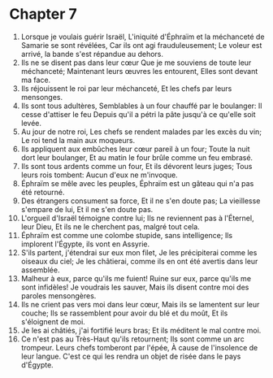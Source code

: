 # Chapter 7

1. Lorsque je voulais guérir Israël, L'iniquité d'Éphraïm et la méchanceté de Samarie se sont révélées, Car ils ont agi frauduleusement; Le voleur est arrivé, la bande s'est répandue au dehors.
2. Ils ne se disent pas dans leur cœur Que je me souviens de toute leur méchanceté; Maintenant leurs œuvres les entourent, Elles sont devant ma face.
3. Ils réjouissent le roi par leur méchanceté, Et les chefs par leurs mensonges.
4. Ils sont tous adultères, Semblables à un four chauffé par le boulanger: Il cesse d'attiser le feu Depuis qu'il a pétri la pâte jusqu'à ce qu'elle soit levée.
5. Au jour de notre roi, Les chefs se rendent malades par les excès du vin; Le roi tend la main aux moqueurs.
6. Ils appliquent aux embûches leur cœur pareil à un four; Toute la nuit dort leur boulanger, Et au matin le four brûle comme un feu embrasé.
7. Ils sont tous ardents comme un four, Et ils dévorent leurs juges; Tous leurs rois tombent: Aucun d'eux ne m'invoque.
8. Éphraïm se mêle avec les peuples, Éphraïm est un gâteau qui n'a pas été retourné.
9. Des étrangers consument sa force, Et il ne s'en doute pas; La vieillesse s'empare de lui, Et il ne s'en doute pas.
10. L'orgueil d'Israël témoigne contre lui; Ils ne reviennent pas à l'Éternel, leur Dieu, Et ils ne le cherchent pas, malgré tout cela.
11. Éphraïm est comme une colombe stupide, sans intelligence; Ils implorent l'Égypte, ils vont en Assyrie.
12. S'ils partent, j'étendrai sur eux mon filet, Je les précipiterai comme les oiseaux du ciel; Je les châtierai, comme ils en ont été avertis dans leur assemblée.
13. Malheur à eux, parce qu'ils me fuient! Ruine sur eux, parce qu'ils me sont infidèles! Je voudrais les sauver, Mais ils disent contre moi des paroles mensongères.
14. Ils ne crient pas vers moi dans leur cœur, Mais ils se lamentent sur leur couche; Ils se rassemblent pour avoir du blé et du moût, Et ils s'éloignent de moi.
15. Je les ai châtiés, j'ai fortifié leurs bras; Et ils méditent le mal contre moi.
16. Ce n'est pas au Très-Haut qu'ils retournent; Ils sont comme un arc trompeur. Leurs chefs tomberont par l'épée, À cause de l'insolence de leur langue. C'est ce qui les rendra un objet de risée dans le pays d'Égypte.

